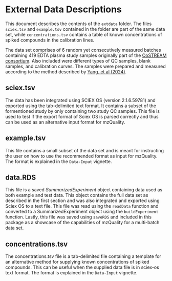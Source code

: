 # External Data Descriptions

This document describes the contents of the `extdata` folder. The files `sciex.tsv` and `example.tsv` contained in the folder are part of the same data set, while `concentrations.tsv` contains a table of known concentrations of spiked compounds in the calibration lines.

The data set comprises of 6 random yet consecutively measured batches containing 419 EDTA plasma study samples originally part of the [CoSTREAM consortium](https://costream.eu/index.html). Also included were different types of QC samples, blank samples, and calibration curves. The samples were prepared and measured according to the method described by [Yang. et al (2024)](https://www.sciencedirect.com/science/article/pii/S0003267024001491).

## sciex.tsv

The data has been integrated using SCIEX OS (version 2.1.6.59781) and exported using the tab-delimited text format. It contains a subset of the formentioned study by only containing two study QC samples. This file is used to test if the export format of Sciex OS is parsed correctly and thus can be used as an alternative input format for mzQuality.

## example.tsv

This file contains a small subset of the data set and is meant for instructing the user on how to use the recommended format as input for mzQuality. The format is explained in the `Data-Input` vignette.

## data.RDS

This file is a saved *SummarizedExperiment* object containing data used as both example and test data. This object contains the full data set as described in the first section and was also integrated and exported using Sciex OS to a text file. This file was read using the `readData` function and converted to a SummarizedExperiment object using the `buildExperiment` function. Lastly, this file was saved using `saveRDS` and included in this package as a showcase of the capabilities of mzQuality for a multi-batch data set.

## concentrations.tsv

The concentrations.tsv file is a tab-delimited file containing a template for an alternative method for supplying known concentrations of spiked compounds. This can be useful when the supplied data file is in sciex-os text format. The format is explained in the `Data-Input` vignette.
